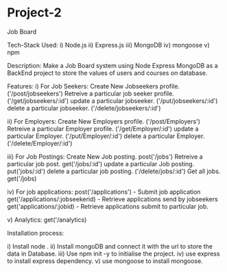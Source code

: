 # Project-2
Job Board

Tech-Stack Used: i) Node.js ii) Express.js iii) MongoDB iv) mongoose v) npm

Description: Make a Job Board system using Node Express MongoDB as a BackEnd project to store the values of users and courses on database.

Features: 
i) For Job Seekers: 
Create New Jobseekers profile. ('/post/jobseekers')
Retreive a particular job seeker profile. ('/get/jobseekers/:id')
update a particular jobseeker. ('/put/jobseekers/:id')
delete a particular jobseeker. ('/delete/jobseekers/:id')

ii) For Employers: 
Create New Employers profile. ('/post/Employers')
Retreive a particular Employer profile. ('/get/Employer/:id')
update a particular Employer. ('/put/Employer/:id')
delete a particular Employer. ('/delete/Employer/:id')

iii) For Job Postings: 
Create New Job posting. post('/jobs')
Retreive a particular job post. get('/jobs/:id')
update a particular Job posting. put('jobs/:id')
delete a particular job posting. ('/delete/jobs/:id')
Get all jobs. get('/jobs)

iv) For job applications:
post('/applications') - Submit job application
get('/applications/:jobseekerid) - Retrieve applications send by jobseekers
get('applications/:jobid) - Retrieve applications submit to particular job.

v) Analytics: get('/analytics)



Installation process:

i) Install node . ii) Install mongoDB and connect it with the url to store the data in Database. iii) Use npm init -y to initialise the project. iv) use express to install express dependency. v) use mongoose to install mongoose.
